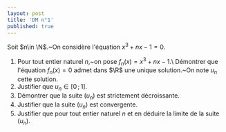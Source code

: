 ```yaml
---
layout: post
title: 'DM n°1'
published: true
---
```



Soit $n\in \N$.~On considère l'équation $x^3+nx-1=0$.

1. Pour tout entier naturel $n$,~on pose $f_n(x)=x^3+nx-1$.\\
Démontrer que l'équation $f_n(x)=0$ admet dans $\R$ une unique solution.~On note $u_n$ cette solution.
2. Justifier que $u_n\in [0\,;\,1]$.
3. Démontrer que la suite $(u_n)$ est strictement décroissante.
4. Justifier que la suite $(u_n)$ est convergente.
5. Justifier que pour tout entier naturel $n$ et en déduire la limite de la suite $(u_n)$.

